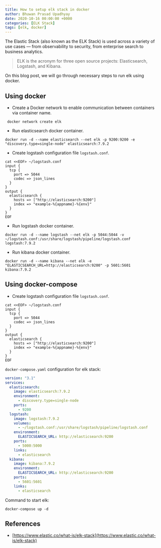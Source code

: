 ```yaml
---
title: How to setup elk stack in docker
author: Bhuwan Prasad Upadhyay
date: 2020-10-16 00:00:00 +0000
categories: [ELK Stack]
tags: [elk, docker]
---
```


The Elastic Stack (also known as the ELK Stack) is used across a variety of use cases — from observability to security, from enterprise search to business analytics. 

> ELK is the acronym for three open source projects: Elasticsearch, Logstash, and Kibana.

On this blog post, we will go through necessary steps to run elk using docker.

## Using docker

- Create a Docker network to enable communication between containers via container name.

```shell
 docker network create elk
```

- Run elasticsearch docker container.

```shell
docker run -d --name elasticsearch --net elk -p 9200:9200 -e "discovery.type=single-node" elasticsearch:7.9.2
```

- Create logstash configuration file `logstash.conf`.

```shell
cat <<EOF> ~/logstash.conf
input {
  tcp {
    port => 5044
    codec => json_lines
  }
}
output {
  elasticsearch {
    hosts => ["http://elasticsearch:9200"]
    index => "example-%{appname}-%{env}"
  }
}
EOF
```

- Run logstash docker container.

```shell
docker run -d --name logstash --net elk -p 5044:5044 -v ~/logstash.conf:/usr/share/logstash/pipeline/logstash.conf logstash:7.9.2
```

- Run kibana docker container.
```shell
docker run -d --name kibana --net elk -e "ELASTICSEARCH_URL=http://elasticsearch:9200" -p 5601:5601 kibana:7.9.2
```

## Using docker-compose

- Create logstash configuration file `logstash.conf`.

```shell
cat <<EOF> ~/logstash.conf
input {
  tcp {
    port => 5044
    codec => json_lines
  }
}
output {
  elasticsearch {
    hosts => ["http://elasticsearch:9200"]
    index => "example-%{appname}-%{env}"
  }
}
EOF
```

`docker-compose.yaml` configuration for elk stack:

```yaml
version: "3.1"
services:
  elasticsearch:
    image: elasticsearch:7.9.2
    environment:
      - discovery.type=single-node
    ports:
      - 9200
  logstash:
    image: logstash:7.9.2
    volumes:
      - ~/logstash.conf:/usr/share/logstash/pipeline/logstash.conf
    environment:
      ELASTICSEARCH_URL: http://elasticsearch:9200
    ports:
      - 5000:5000
    links:
      - elasticsearch
  kibana:
    image: kibana:7.9.2
    environment:
      ELASTICSEARCH_URL: http://elasticsearch:9200
    ports:
      - 5601:5601
    links:
      - elasticsearch
```

Command to start elk:

```shell
docker-compose up -d
```

## References
- [https://www.elastic.co/what-is/elk-stack](https://www.elastic.co/what-is/elk-stack)